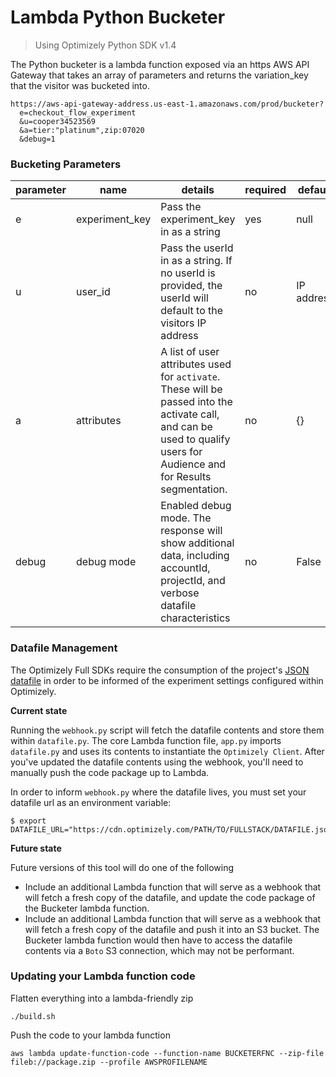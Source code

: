 # Lambda Python Bucketer 
> Using Optimizely Python SDK v1.4

The Python bucketer is a lambda function exposed via an https AWS API Gateway that takes an array of parameters and returns the variation_key that the visitor was bucketed into. 

```
https://aws-api-gateway-address.us-east-1.amazonaws.com/prod/bucketer?    
  e=checkout_flow_experiment
  &u=cooper34523569
  &a=tier:"platinum",zip:07020
  &debug=1
```

### Bucketing Parameters

| parameter | name   | details                                            | required | default |
|-----------|--------|----------------------------------------------------|----------|---------|
| e       | experiment_key | Pass the experiment_key in as a string | yes      |     null    |
| u      | user_id  | Pass the userId in as a string. If no userId is provided, the userId will default to the visitors IP address                      | no      |    IP address    |
| a      | attributes  | A list of user attributes used for `activate`. These will be passed into the activate call, and can be used to qualify users for Audience and for Results segmentation.                      | no      |    {}    |
| debug      | debug mode  | Enabled debug mode. The response will show additional data, including accountId, projectId, and verbose datafile characteristics                      | no      |    False    |

### Datafile Management

The Optimizely Full SDKs require the consumption of the project's [JSON datafile](https://developers.optimizely.com/x/solutions/sdks/reference/index.html?language=python#datafile) in order to be informed of the experiment settings configured within Optimizely. 

**Current state**

Running the `webhook.py` script will fetch the datafile contents and store them within `datafile.py`. The core Lambda function file, `app.py` imports `datafile.py` and uses its contents to instantiate the `Optimizely Client`. After you've updated the datafile contents using the webhook, you'll need to manually push the code package up to Lambda. 

In order to inform `webhook.py` where the datafile lives, you must set your datafile url as an environment variable:
```
$ export DATAFILE_URL="https://cdn.optimizely.com/PATH/TO/FULLSTACK/DATAFILE.json"
```
**Future state**

Future versions of this tool will do one of the following
* Include an additional Lambda function that will serve as a webhook that will fetch a fresh copy of the datafile, and update the code package of the Bucketer lambda function.
* Include an additional Lambda function that will serve as a webhook that will fetch a fresh copy of the datafile and push it into an S3 bucket. The Bucketer lambda function would then have to access the datafile contents via a `Boto` S3 connection, which may not be performant.

### Updating your Lambda function code

Flatten everything into a lambda-friendly zip

`./build.sh`

Push the code to your lambda function

`aws lambda update-function-code --function-name BUCKETERFNC --zip-file fileb://package.zip --profile AWSPROFILENAME`
